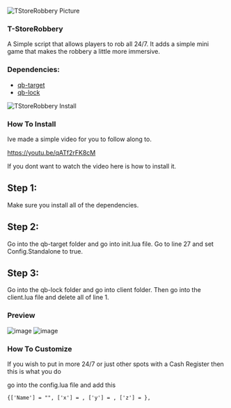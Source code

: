 ![TStoreRobbery Picture ](https://cdn.discordapp.com/attachments/997658430816931930/1000178922719297596/171970595-522d7b63-c0d4-46f09-a984-36d83d7944e3.png)

### T-StoreRobbery
A Simple script that allows players to rob all 24/7. It adds a simple mini game that makes the robbery a little more immersive.

### Dependencies:
* [qb-target](https://github.com/BerkieBb/qb-target)
* [qb-lock](https://github.com/Tex27/qb-lock)

![TStoreRobbery Install](https://cdn.discordapp.com/attachments/997658430816931930/1000182819760373800/171970595-522d7bd63-c0d4-46f09-a984-36d83d7944e3.png)

### How To Install
Ive made a simple video for you to follow along to.

https://youtu.be/qATf2rFK8cM

If you dont want to watch the video here is how to install it.

## Step 1:
Make sure you install all of the dependencies.

## Step 2:
Go into the qb-target folder and go into init.lua file. Go to line 27 and set Config.Standalone to true.

## Step 3:
Go into the qb-lock folder and go into client folder. Then go into the client.lua file and delete all of line 1.

### Preview 

![image](https://user-images.githubusercontent.com/102629991/180580748-17f80eee-e240-4632-8404-10e378208209.png)
![image](https://i.imgur.com/Hqn5n5k.jpg)


### How To Customize
If you wish to put in more 24/7 or just other spots with a Cash Register then this is what you do

go into the config.lua file and add this 
```
{['Name'] = "", ['x'] = , ['y'] = , ['z'] = },
```

